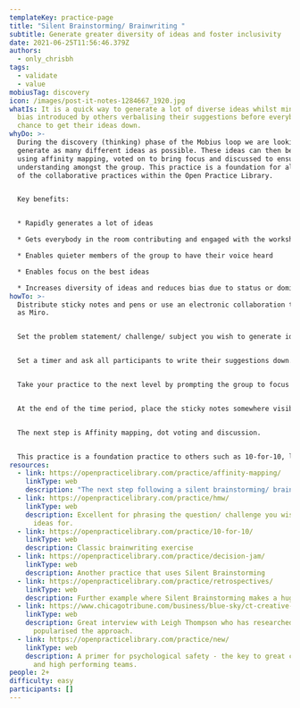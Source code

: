 ```yaml
---
templateKey: practice-page
title: "Silent Brainstorming/ Brainwriting "
subtitle: Generate greater diversity of ideas and foster inclusivity
date: 2021-06-25T11:56:46.379Z
authors:
  - only_chrisbh
tags:
  - validate
  - value
mobiusTag: discovery
icon: /images/post-it-notes-1284667_1920.jpg
whatIs: It is a quick way to generate a lot of diverse ideas whilst minimising
  bias introduced by others verbalising their suggestions before everybody has a
  chance to get their ideas down.
whyDo: >-
  During the discovery (thinking) phase of the Mobius loop we are looking to
  generate as many different ideas as possible. These ideas can then be grouped
  using affinity mapping, voted on to bring focus and discussed to ensure shared
  understanding amongst the group. This practice is a foundation for almost all
  of the collaborative practices within the Open Practice Library. 


  Key benefits:


  * Rapidly generates a lot of ideas

  * Gets everybody in the room contributing and engaged with the workshop/ meeting

  * Enables quieter members of the group to have their voice heard

  * Enables focus on the best ideas

  * Increases diversity of ideas and reduces bias due to status or dominance of individuals; e.g., the HiPPO effect (Highest Paid Person's Opinion)
howTo: >-
  Distribute sticky notes and pens or use an electronic collaboration tool such
  as Miro. 


  Set the problem statement/ challenge/ subject you wish to generate ideas for. Consider carefully how you phrase the question. A practice such as 'How might we...' can really help. 


  Set a timer and ask all participants to write their suggestions down. 


  Take your practice to the next level by prompting the group to focus on quantity not quality and even encourage some suggestions to be impractical. You're looking for rapid generation of ideas that will be further iterated upon so diversity really matters. Where possible, diversity should also be considered for the make up of the group.


  At the end of the time period, place the sticky notes somewhere visible to all participants, such as a wall or flip chart. 


  The next step is Affinity mapping, dot voting and discussion.


  This practice is a foundation practice to others such as 10-for-10, lightning decision jam and retrospectives. Used appropriately it can really help accelerate the development of psychological safety within the group.
resources:
  - link: https://openpracticelibrary.com/practice/affinity-mapping/
    linkType: web
    description: "The next step following a silent brainstorming/ brainwriting exercise "
  - link: https://openpracticelibrary.com/practice/hmw/
    linkType: web
    description: Excellent for phrasing the question/ challenge you wish to generate
      ideas for.
  - link: https://openpracticelibrary.com/practice/10-for-10/
    linkType: web
    description: Classic brainwriting exercise
  - link: https://openpracticelibrary.com/practice/decision-jam/
    linkType: web
    description: Another practice that uses Silent Brainstorming
  - link: https://openpracticelibrary.com/practice/retrospectives/
    linkType: web
    description: Further example where Silent Brainstorming makes a huge difference.
  - link: https://www.chicagotribune.com/business/blue-sky/ct-creative-class-leigh-thompson-bsi-20170511-story.html
    linkType: web
    description: Great interview with Leigh Thompson who has researched and
      popularised the approach.
  - link: https://openpracticelibrary.com/practice/new/
    linkType: web
    description: A primer for psychological safety - the key to great collaboration
      and high performing teams.
people: 2+
difficulty: easy
participants: []
---
```

